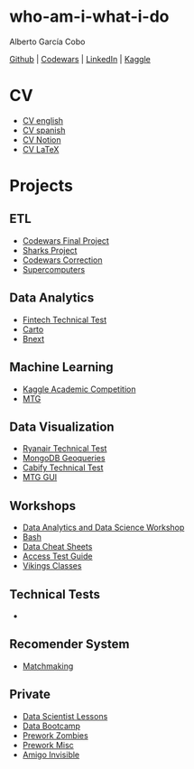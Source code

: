 # who-am-i-what-i-do

Alberto García Cobo

[Github](https://github.com/albertogcmr/) | 
[Codewars](https://www.codewars.com/users/albertogcmr) | 
[LinkedIn](https://www.linkedin.com/in/albertogarciacobo/) | 
[Kaggle](https://www.kaggle.com/albertogcmr)

# CV

- [CV english](https://github.com/albertogcmr/who-am-i-what-i-do/blob/master/files/Alberto%20Garc%C3%ADa%20Cobo%20CV%20-%20Canvas%20-%20ENG.pdf)
- [CV spanish](https://github.com/albertogcmr/who-am-i-what-i-do/blob/master/files/Alberto%20Garc%C3%ADa%20Cobo%20CV%20-%20Canvas.pdf)
- [CV Notion](https://www.notion.so/Hello-42f88b6ee63f4bbbb34980b678fb88e8)
- [CV LaTeX]()


# Projects

## ETL

- [Codewars Final Project](https://github.com/albertogcmr/final-project-codewars-ih)
- [Sharks Project](https://github.com/albertogcmr/data-cleaning-project)
- [Codewars Correction](https://github.com/albertogcmr/codewars-kata-student-correction-ih)
- [Supercomputers](https://github.com/albertogcmr/etl-web-scraping-mysql-supercomputers-project)

## Data Analytics

- [Fintech Technical Test](https://github.com/albertogcmr/fintech-nuevos-ministerios-test)
- [Carto](https://github.com/albertogcmr/urban-movility-test)
- [Bnext](https://github.com/albertogcmr/fintech-technical-test)

## Machine Learning

- [Kaggle Academic Competition](https://github.com/albertogcmr/academic-kaggle-competitions)
- [MTG]()

## Data Visualization

- [Ryanair Technical Test](https://github.com/albertogcmr/dashboard-project-airline)
- [MongoDB Geoqueries](https://github.com/albertogcmr/pymongo-project)
- [Cabify Technical Test](https://github.com/albertogcmr/cabify-callenge)
- [MTG GUI](https://github.com/albertogcmr/mtg-life-poison-counter)

## Workshops

- [Data Analytics and Data Science Workshop](https://github.com/albertogcmr/nova-workshop-python-numpy-pandas)
- [Bash](https://github.com/albertogcmr/bash-lab)
- [Data Cheat Sheets](https://github.com/albertogcmr/cheat-cheets-bootcamp)
- [Access Test Guide](https://github.com/albertogcmr/ih-access-test-guide)
- [Vikings Classes](https://github.com/albertogcmr/lab-data-vikings)

## Technical Tests

- []()

## Recomender System

- [Matchmaking](https://github.com/albertogcmr/hiring-week-IH-tinder-matching)

## Private

- [Data Scientist Lessons](https://github.com/albertogcmr/data-analytics-examples-lessons-stuff)
- [Data Bootcamp](https://github.com/albertogcmr/Data-Bootcamp)
- [Prework Zombies](https://github.com/albertogcmr/prework-datamad-apocalypsis-exercise)
- [Prework Misc](https://github.com/albertogcmr/prework-datamad-no-solutions)
- [Amigo Invisible](https://github.com/albertogcmr/AmigoInvisible)


